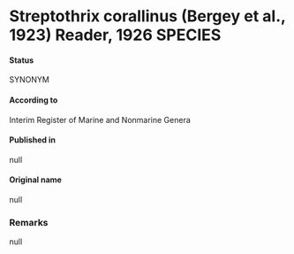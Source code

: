 # Streptothrix corallinus (Bergey et al., 1923) Reader, 1926 SPECIES

#### Status
SYNONYM

#### According to
Interim Register of Marine and Nonmarine Genera

#### Published in
null

#### Original name
null

### Remarks
null